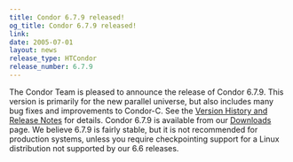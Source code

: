 ```yaml
---
title: Condor 6.7.9 released!
og_title: Condor 6.7.9 released!
link: 
date: 2005-07-01
layout: news
release_type: HTCondor
release_number: 6.7.9
---
```


The Condor Team is pleased to announce the release of Condor 6.7.9.  This version is primarily for the new parallel universe, but also includes many bug fixes and improvements to Condor-C.  See the <a href="manual/latest-dev/9_Version_History.html"> Version History and Release Notes</a> for details. Condor 6.7.9 is available from our <a href="downloads/">Downloads</a> page.  We believe 6.7.9 is fairly stable, but it is not recommended for production systems, unless you require checkpointing support for a Linux distribution not supported by our 6.6 releases.
